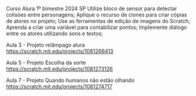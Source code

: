 Curso Alura 1º bimestre 2024 SP
Utilize bloco de sensor para detectar colisões entre personagens;
Aplique o recurso de clones para criar cópias de atores no projeto;
Use as ferramentas de edição de imagens do Scratch;
Aprenda a criar uma variável para contabilizar pontos;
Implemente diálogo entre os atores utilizando sons e textos;

Aula 3 - Projeto relâmpago alura
https://scratch.mit.edu/projects/1081266413

Aula 5 - Projeto Escolha da sorte
https://scratch.mit.edu/projects/1081273126

Aula 7 - Projeto Quando humanos não estão olhando
https://scratch.mit.edu/projects/1081274717


